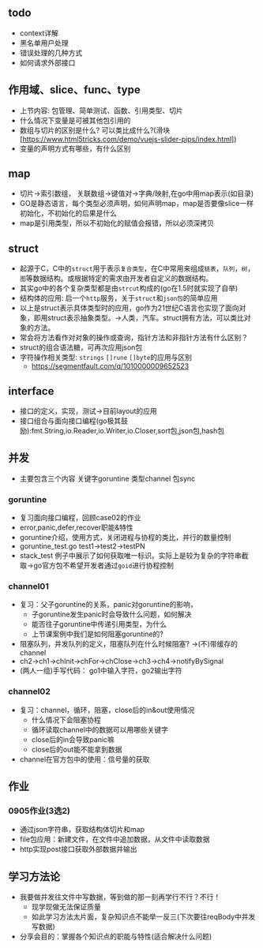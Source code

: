 ## todo
- context详解
- 黑名单用户处理
- 错误处理的几种方式
- 如何请求外部接口

## 作用域、slice、func、type
- 上节内容: 包管理、简单测试、函数、引用类型、切片
- 什么情况下变量是可被其他包引用的
- 数组与切片的区别是什么? 可以类比成什么?(滑块[https://www.html5tricks.com/demo/vuejs-slider-pips/index.html])
- 变量的声明方式有哪些，有什么区别

## map
- 切片->索引数组， 关联数组->键值对->字典/映射,在go中用map表示(如目录)
- GO是静态语言，每个类型必须声明，如何声明map，map是否要像slice一样初始化，不初始化的后果是什么
- map是引用类型，所以不初始化的赋值会报错，所以必须深拷贝

## struct
- 起源于C，C中的`struct`用于表示`复合类型`，在C中常用来组成`链表`，`队列`，`树`，`图`等数据结构。或根据特定的需求由开发者自定义的数据结构。
- 其实go中的各个复杂类型都是由`strcut`构成的(go在1.5时就实现了自举)
- 结构体的应用: 启一个`http`服务，关于`struct`和`json包`的简单应用
- 以上是struct表示具体类型时的应用，go作为21世纪C语言也实现了面向对象，即用struct表示抽象类型。->人类，汽车。struct拥有方法，可以类比对象的方法。
- 常会将方法看作对对象的操作或查询，指针方法和非指针方法有什么区别？
- struct的组合语法糖，可再次应用json包
- 字符操作相关类型: `strings` `[]rune` `[]byte`的应用与区别
	+ https://segmentfault.com/q/1010000009652523

## interface
- 接口的定义，实现，测试->目前layout的应用
- 接口组合与面向接口编程(go极其鼓励):fmt.String,io.Reader,io.Writer,io.Closer,sort包,json包,hash包	

## 并发
- 主要包含三个内容 关键字goruntine 类型channel 包sync

### goruntine
- 复习面向接口编程，回顾case02的作业
- error,panic,defer,recover职能&特性
- goruntine介绍，使用方式，关闭进程与协程的类比，并行的数量控制
- goruntine_test.go test1->test2->testPN
- stack_test 例子中展示了如何获取唯一标识。实际上是较为复杂的字符串截取->go官方包不希望开发者通过`goid`进行协程控制

### channel01
- 复习：父子goruntine的关系，panic对goruntine的影响，
	+ 子goruntine发生panic时会导致什么问题，如何解决
	+ 能否往子goruntine中传递引用类型，为什么
	+ 上节课案例中我们是如何阻塞goruntine的?
- 阻塞队列，并发队列的定义，阻塞队列在什么时候阻塞? ->(不)带缓存的channel	
- ch2->ch1->chInit->chFor->chClose->ch3->ch4->notifyBySignal
- (两人一组)手写代码： go1中输入字符，go2输出字符


### channel02
- 复习：channel，循环，阻塞，close后的in&out使用情况
	+ 什么情况下会阻塞协程
	+ 循环读取channel中的数据可以用哪些关键字
	+ close后的in会导致panic嘛
	+ close后的out能不能拿到数据
- channel在官方包中的使用：信号量的获取


## 作业
### 0905作业(3选2)
- 通过json字符串，获取结构体切片和map
- file包应用：新建文件，在文件中追加数据，从文件中读取数据
- http实现post接口获取外部数据并输出 

## 学习方法论
- 我要做并发往文件中写数据，等到做的那一刻再学行不行？不行！
	+ 现学现做无法保证质量
	+ 如此学习方法太片面，复杂知识点不能举一反三(下次要往reqBody中并发写数据)
- 分享会目的：掌握各个知识点的职能与特性(适合解决什么问题)